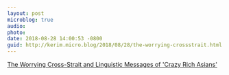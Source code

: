 ```yaml
---
layout: post
microblog: true
audio: 
photo: 
date: 2018-08-28 14:00:53 -0800
guid: http://kerim.micro.blog/2018/08/28/the-worrying-crossstrait.html
---
```

[The Worrying Cross-Strait and Linguistic Messages of 'Crazy Rich Asians'](https://international.thenewslens.com/article/102551)
